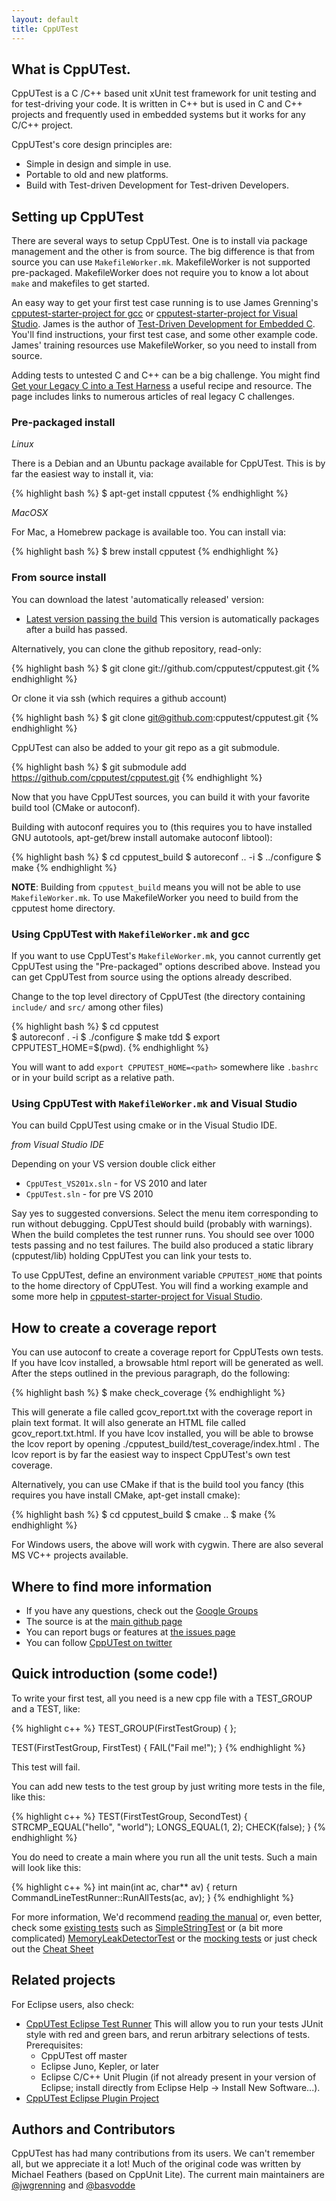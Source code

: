 ```yaml
---
layout: default
title: CppUTest
---
```


## What is CppUTest.

CppUTest is a C /C++ based unit xUnit test framework for unit testing and for test-driving your code. It is written in C++ but is used in C and C++ projects and frequently used in embedded systems but it works for any C/C++ project.

CppUTest's core design principles are:

* Simple in design and simple in use.
* Portable to old and new platforms.
* Build with Test-driven Development for Test-driven Developers.

## Setting up CppUTest

There are several ways to setup CppUTest.  One is to install via package management and the other is from source. The big difference is that from source you can use `MakefileWorker.mk`. MakefileWorker is not supported pre-packaged.  MakefileWorker does not require you to know a lot about `make` and makefiles to get started.

An easy way to get your first test case running is to use James Grenning's [cpputest-starter-project for gcc](https://github.com/jwgrenning/cpputest-starter-project) or [cpputest-starter-project for Visual Studio](https://github.com/jwgrenning/cpputest-starter-project-vs).  James is the author of [Test-Driven Development for Embedded C](https://wingman-sw.com/tddec).  You'll find instructions, your first test case, and some other example code.  James' training resources use MakefileWorker, so you need to install from source.

Adding tests to untested C and C++ can be a big challenge.  You might find [Get your Legacy C into a Test Harness](https://wingman-sw.com/articles/tdd-legacy-c) a useful recipe and resource. The page includes links to numerous articles of real legacy C challenges.

### Pre-packaged install

*Linux*

There is a Debian and an Ubuntu package available for CppUTest. This is by far the easiest way to install it, via:

{% highlight bash %}
$ apt-get install cpputest
{% endhighlight %}

*MacOSX*

For Mac, a Homebrew package is available too. You can install via:

{% highlight bash %}
$ brew install cpputest
{% endhighlight %}

### From source install

You can download the latest 'automatically released' version:

* [Latest version passing the build](https://github.com/cpputest/cpputest.github.io/blob/master/releases/cpputest-3.8dev.tar.gz?raw=true)
This version is automatically packages after a build has passed.

Alternatively, you can clone the github repository, read-only:

{% highlight bash %}
$ git clone git://github.com/cpputest/cpputest.git
{% endhighlight %}

Or clone it via ssh (which requires a github account)

{% highlight bash %}
$ git clone git@github.com:cpputest/cpputest.git
{% endhighlight %}

CppUTest can also be added to your git repo as a git submodule.

{% highlight bash %}
$ git submodule add https://github.com/cpputest/cpputest.git
{% endhighlight %}

Now that you have CppUTest sources, you can build it with your favorite build tool (CMake or autoconf).

Building with autoconf requires you to (this requires you to have installed GNU autotools, apt-get/brew install automake autoconf libtool):

{% highlight bash %}
$ cd cpputest_build
$ autoreconf .. -i
$ ../configure
$ make
{% endhighlight %}

**NOTE**: Building from `cpputest_build` means you will not be able to use `MakefileWorker.mk`.  To use MakefileWorker you need to build from the cpputest home directory.

### Using CppUTest with `MakefileWorker.mk` and gcc

If you want to use CppUTest's `MakefileWorker.mk`, you cannot currently get CppUTest using the "Pre-packaged" options described above. Instead you can get CppUTest from source using the options already described.

Change to the top level directory of CppUTest (the directory containing `include/` and `src/` among other files)

{% highlight bash %}
$ cd cpputest \
$ autoreconf . -i
$ ./configure
$ make tdd
$ export CPPUTEST_HOME=$(pwd).
{% endhighlight %}

You will want to add `export CPPUTEST_HOME=<path>` somewhere like `.bashrc` or in your build script as a relative path.

### Using CppUTest with `MakefileWorker.mk` and Visual Studio

You can build CppUTest using cmake or in the Visual Studio IDE.

*from Visual Studio IDE*

Depending on your VS version double click either

* `CppUTest_VS201x.sln` - for VS 2010 and later
* `CppUTest.sln` - for pre VS 2010

Say yes to suggested conversions.  Select the menu item corresponding to run without debugging.  CppUTest should build (probably with warnings).  When the build completes the test runner runs. You should see over 1000 tests passing and no test failures. The build also produced a static library (cpputest/lib) holding CppUTest you can link your tests to.

To use CppUTest, define an environment variable `CPPUTEST_HOME` that points to the home directory of CppUTest.  You will find a working example and some more help in [cpputest-starter-project for Visual Studio](https://github.com/jwgrenning/cpputest-starter-project-vs).

## How to create a coverage report

You can use autoconf to create a coverage report for CppUTests own tests. If you have lcov installed, a browsable html report will be generated as well. After the steps outlined in the previous paragraph, do the following:

{% highlight bash %}
$ make check_coverage
{% endhighlight %}

This will generate a file called gcov_report.txt with the coverage report in plain text format. It will also generate an HTML file called gcov_report.txt.html. If you have lcov installed, you will be able to browse the lcov report by opening ./cpputest_build/test_coverage/index.html . The lcov report is by far the easiest way to inspect CppUTest's own test coverage.

Alternatively, you can use CMake if that is the build tool you fancy (this requires you have install CMake, apt-get install cmake):

{% highlight bash %}
$ cd cpputest_build
$ cmake ..
$ make
{% endhighlight %}

For Windows users, the above will work with cygwin. There are also several MS VC++ projects available.

## Where to find more information

* If you have any questions, check out the [Google Groups](https://groups.google.com/forum/?fromgroups#!forum/cpputest)
* The source is at the [main github page](https://github.com/cpputest/cpputest)
* You can report bugs or features at [the issues page](https://github.com/cpputest/cpputest/issues)
* You can follow [CppUTest on twitter](https://twitter.com/CppUTest)

## Quick introduction (some code!)

To write your first test, all you need is a new cpp file with a TEST_GROUP and a TEST, like:

{% highlight c++ %}
TEST_GROUP(FirstTestGroup)
{
};

TEST(FirstTestGroup, FirstTest)
{
   FAIL("Fail me!");
}
{% endhighlight %}

This test will fail.

You can add new tests to the test group by just writing more tests in the file, like this:

{% highlight c++ %}
TEST(FirstTestGroup, SecondTest)
{
   STRCMP_EQUAL("hello", "world");
   LONGS_EQUAL(1, 2);
   CHECK(false);
}
{% endhighlight %}

You do need to create a main where you run all the unit tests. Such a main will look like this:

{% highlight c++ %}
int main(int ac, char** av)
{
   return CommandLineTestRunner::RunAllTests(ac, av);
}
{% endhighlight %}

For more information, We'd recommend [reading the manual](manual.html) or, even better, check some [existing tests](https://github.com/cpputest/cpputest/tree/master/tests) such as [SimpleStringTest](https://github.com/cpputest/cpputest/blob/master/tests/CppUTest/SimpleStringTest.cpp) or (a bit more complicated) [MemoryLeakDetectorTest](https://github.com/cpputest/cpputest/blob/master/tests/CppUTest/MemoryLeakDetectorTest.cpp) or the [mocking tests](https://github.com/cpputest/cpputest/blob/master/tests/CppUTestExt/MockSupportTest.cpp) or just check out the [Cheat Sheet](https://github.com/cpputest/cpputest/blob/master/tests/CppUTest/CheatSheetTest.cpp)

## Related projects

For Eclipse users, also check:
* [CppUTest Eclipse Test Runner](https://github.com/tcmak/CppUTestEclipseJunoTestRunner) This will allow you to run your tests JUnit style with red and green bars, and rerun arbitrary selections of tests.
Prerequisites:
  - CppUTest off master
  - Eclipse Juno, Kepler, or later
  - Eclipse C/C++ Unit Plugin (if not already present in your version of Eclipse; install directly from Eclipse Help -> Install New Software...).
* [CppUTest Eclipse Plugin Project](https://github.com/cpputest/CppUTestEclipsePlugin)

## Authors and Contributors

CppUTest has had many contributions from its users. We can't remember all, but we appreciate it a lot! Much of the original code was written by Michael Feathers (based on CppUnit Lite). The current main maintainers are [@jwgrenning](https://github.com/jwgrenning) and [@basvodde](https://github.com/basvodde)
